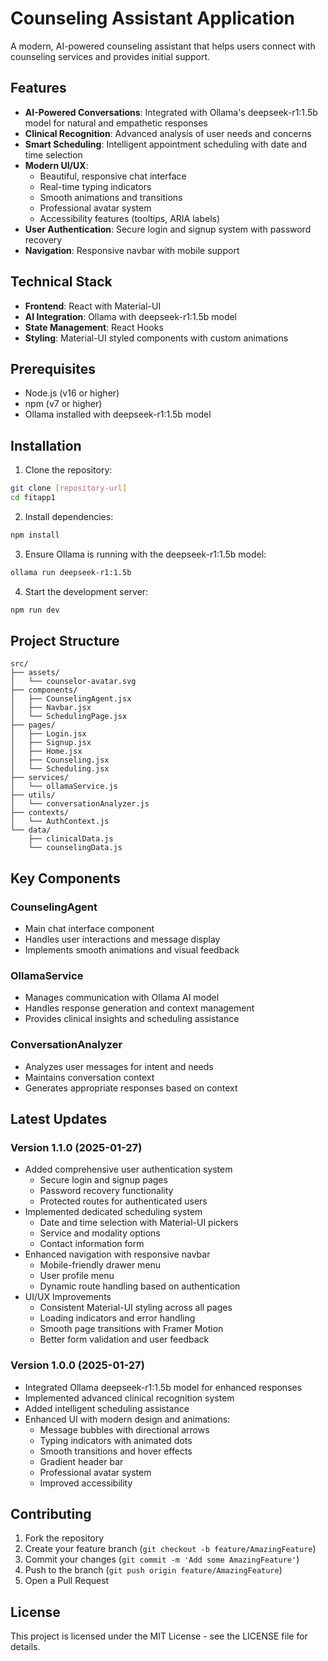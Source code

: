 # Counseling Assistant Application

A modern, AI-powered counseling assistant that helps users connect with counseling services and provides initial support.

## Features

- **AI-Powered Conversations**: Integrated with Ollama's deepseek-r1:1.5b model for natural and empathetic responses
- **Clinical Recognition**: Advanced analysis of user needs and concerns
- **Smart Scheduling**: Intelligent appointment scheduling with date and time selection
- **Modern UI/UX**: 
  - Beautiful, responsive chat interface
  - Real-time typing indicators
  - Smooth animations and transitions
  - Professional avatar system
  - Accessibility features (tooltips, ARIA labels)
- **User Authentication**: Secure login and signup system with password recovery
- **Navigation**: Responsive navbar with mobile support

## Technical Stack

- **Frontend**: React with Material-UI
- **AI Integration**: Ollama with deepseek-r1:1.5b model
- **State Management**: React Hooks
- **Styling**: Material-UI styled components with custom animations

## Prerequisites

- Node.js (v16 or higher)
- npm (v7 or higher)
- Ollama installed with deepseek-r1:1.5b model

## Installation

1. Clone the repository:
```bash
git clone [repository-url]
cd fitapp1
```

2. Install dependencies:
```bash
npm install
```

3. Ensure Ollama is running with the deepseek-r1:1.5b model:
```bash
ollama run deepseek-r1:1.5b
```

4. Start the development server:
```bash
npm run dev
```

## Project Structure

```
src/
├── assets/
│   └── counselor-avatar.svg
├── components/
│   ├── CounselingAgent.jsx
│   ├── Navbar.jsx
│   └── SchedulingPage.jsx
├── pages/
│   ├── Login.jsx
│   ├── Signup.jsx
│   ├── Home.jsx
│   ├── Counseling.jsx
│   └── Scheduling.jsx
├── services/
│   └── ollamaService.js
├── utils/
│   └── conversationAnalyzer.js
├── contexts/
│   └── AuthContext.js
└── data/
    ├── clinicalData.js
    └── counselingData.js
```

## Key Components

### CounselingAgent
- Main chat interface component
- Handles user interactions and message display
- Implements smooth animations and visual feedback

### OllamaService
- Manages communication with Ollama AI model
- Handles response generation and context management
- Provides clinical insights and scheduling assistance

### ConversationAnalyzer
- Analyzes user messages for intent and needs
- Maintains conversation context
- Generates appropriate responses based on context

## Latest Updates

### Version 1.1.0 (2025-01-27)
- Added comprehensive user authentication system
  - Secure login and signup pages
  - Password recovery functionality
  - Protected routes for authenticated users
- Implemented dedicated scheduling system
  - Date and time selection with Material-UI pickers
  - Service and modality options
  - Contact information form
- Enhanced navigation with responsive navbar
  - Mobile-friendly drawer menu
  - User profile menu
  - Dynamic route handling based on authentication
- UI/UX Improvements
  - Consistent Material-UI styling across all pages
  - Loading indicators and error handling
  - Smooth page transitions with Framer Motion
  - Better form validation and user feedback

### Version 1.0.0 (2025-01-27)
- Integrated Ollama deepseek-r1:1.5b model for enhanced responses
- Implemented advanced clinical recognition system
- Added intelligent scheduling assistance
- Enhanced UI with modern design and animations:
  - Message bubbles with directional arrows
  - Typing indicators with animated dots
  - Smooth transitions and hover effects
  - Gradient header bar
  - Professional avatar system
  - Improved accessibility

## Contributing

1. Fork the repository
2. Create your feature branch (`git checkout -b feature/AmazingFeature`)
3. Commit your changes (`git commit -m 'Add some AmazingFeature'`)
4. Push to the branch (`git push origin feature/AmazingFeature`)
5. Open a Pull Request

## License

This project is licensed under the MIT License - see the LICENSE file for details.

